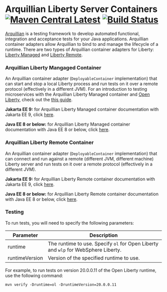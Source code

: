# Arquillian Liberty Server Containers [![Maven Central Latest](https://maven-badges.herokuapp.com/maven-central/io.openliberty.arquillian/arquillian-parent-liberty/badge.svg)](http://search.maven.org/#search%7Cgav%7C1%7Cg%3A%22io.openliberty.arquillian%22%20AND%20a%3A%22arquillian-parent-liberty%22) [![Build Status](https://travis-ci.org/OpenLiberty/liberty-arquillian.svg?branch=master)](https://travis-ci.org/OpenLiberty/liberty-arquillian)

[Arquillian](http://arquillian.org/) is a testing framework to develop automated functional, integration and acceptance tests for your Java applications. Arquillian container adapters allow Arquillian to bind to and manage the lifecycle of a runtime. There are two types of Arquillian container adapters for Liberty: [Liberty Managed](#Arquillian-Liberty-Managed-Container) and [Liberty Remote](#Arquillian-Liberty-Remote-Container).

### Arquillian Liberty Mangaged Container

An Arquillian container adapter (`DeployableContainer` implementation) that can start and stop a local Liberty process and run tests on it over a remote protocol (effectively in a different JVM). For an introduction to testing microservices with the Arquillian Liberty Managed container and [Open Liberty](https://openliberty.io/), check out the [this guide](https://openliberty.io/guides/arquillian-managed.html).

**Jakarta EE 9:** for Arquillian Liberty Managed container documentation with Jakarta EE 9, click [here](liberty-managed/JakartaEE9_README.md).

**Java EE 8 or below:** for Arquillian Liberty Managed container documentation with Java EE 8 or below, click [here](liberty-managed/README.md).

### Arquillian Liberty Remote Container

An Arquillian container adapter (`DeployableContainer` implementation) that can connect and run against a remote (different JVM, different machine) Liberty server and run tests on it over a remote protocol (effectively in a different JVM).

**Jakarta EE 9:** for Arquillian Liberty Remote container documentation with Jakarta EE 9, click [here](liberty-remote/JakartaEE9_README.md).

**Java EE 8 or below:** for Arquillian Liberty Remote container documentation with Java EE 8 or below, click [here](liberty-remote/README.md).

### Testing

To run tests, you will need to specify the following parameters:

| Parameter        | Description |
| ---------------- | ----------- |
| runtime          | The runtime to use. Specify `ol` for Open Liberty and `wlp` for WebSphere Liberty. |
| runtimeVersion   | Version of the specified runtime to use. |

For example, to run tests on version 20.0.0.11 of the Open Liberty runtime, use the following command:

```
mvn verify -Druntime=ol -DruntimeVersion=20.0.0.11
```